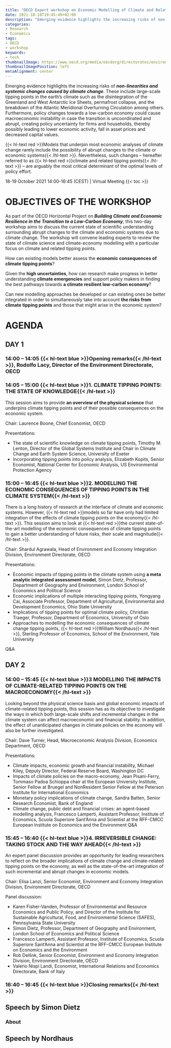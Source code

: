```yaml
---
title: "OECD Expert workshop on Economic Modelling of Climate and Related Tipping Points"
date: 2021-10-18T19:45:49+02:00
description: "Emerging evidence highlights the increasing risks of non-linearities and systemic changes caused by climate change"
categories:
- Research
- Economics
tags:
- OECD
- workshop
keywords:
- tech
thumbnailImage: https://www.oecd.org/media/oecdorg/directorates/environmentdirectorate/2021-2/LOGO%20OECD%20ICER-500x130.png
thumbnailImagePosition: left
metaAlignment: center
---
```

Emerging evidence highlights the increasing risks of ***non-linearities and systemic changes caused by climate change***. These include large-scale tipping points in the earth’s climate such as the disintegration of the Greenland and West Antarctic Ice Sheets, permafrost collapse, and the breakdown of the Atlantic Meridional Overturning Circulation among others.<!--more--> Furthermore, policy changes towards a low-carbon economy could cause macroeconomic instability in case the transition is uncoordinated and abrupt, creating policy uncertainty for firms and households, thereby possibly leading to lower economic activity, fall in asset prices and decreased capital values.

{{< hl-text red >}}Models that underpin most economic analyses of climate change rarely include the possibility of abrupt changes to the climate or economic systems{{< /hl-text >}}. Nevertheless, such changes – hereafter referred to as {{< hl-text red >}}climate and related tipping points{{< /hl-text >}} – are arguably the most critical determinant of the optimal levels of policy effort.
<!--more-->
18-19 October 2021 14:00-16:45 (CEST) | Virtual Meeting
{{< toc >}}
# OBJECTIVES OF THE WORKSHOP

As part of the OECD Horizontal Project on ***Building Climate and Economic Resilience in the Transition to a Low-Carbon Economy***, this two-day workshop aims to discuss the current state of scientific understanding surrounding abrupt changes to the climate and economic systems due to climate change. The workshop will convene leading experts to review the state of climate science and climate-economy modelling with a particular focus on climate and related tipping points.

How can existing models better assess the **economic consequences of climate tipping points**?

Given the **high uncertainties**, how can research make progress in better understanding **climate emergencies** and support policy makers in finding the best pathways towards **a climate resilient low-carbon economy**?

Can new modelling approaches be developed or can existing ones be better integrated in order to simultaneously take into account **the risks from climate tipping points** and those that might arise in the economic system?

# AGENDA
## DAY 1
### 14:00 – 14:05 {{< hl-text blue >}}Opening remarks{{< /hl-text >}}, Rodolfo Lacy, Director of the Environment Directorate, OECD

### 14:05 – 15:00 {{< hl-text blue >}}1. CLIMATE TIPPING POINTS: THE STATE OF KNOWLEDGE{{< /hl-text >}}

This session aims to provide **an overview of the physical science** that underpins climate tipping points and of their possible consequences on the economic system.

Chair: Laurence Boone, Chief Economist, OECD

Presentations:
* The state of scientific knowledge on climate tipping points, Timothy M. Lenton, Director of the Global Systems Institute and Chair in Climate Change and Earth System Science, University of Exeter
* Incorporating tipping points into policy analysis, Elizabeth Kopits, Senior Economist, National Center for Economic Analysis, US Environmental Protection Agency

### 15:00 – 16:45 {{< hl-text blue >}}2. MODELLING THE ECONOMIC CONSEQUENCES OF TIPPING POINTS IN THE CLIMATE SYSTEM{{< /hl-text >}}

There is a long history of research at the interface of climate and economic systems. However, {{< hl-text red >}}models so far have only had limited integration of the effects of climate tipping points on the economy{{< /hl-text >}}. This session aims to look at {{< hl-text red >}}the current state-of-the-art modelling of the economic consequences of climate tipping points to gain a better understanding of future risks, their scale and magnitude{{< /hl-text >}}.

Chair: Shardul Agrawala, Head of Environment and Economy Integration Division, Environment Directorate, OECD

Presentations:
* Economic impacts of tipping points in the climate system using **a meta analytic integrated assessment model**, Simon Dietz, Professor, Department of Geography and Environment, London School of Economics and Political Science
* Economic implications of multiple interacting tipping points, Yongyang Cai, Associate Professor, Department of Agricultural, Environmental and Development Economics, Ohio State University
* Implications of tipping points for optimal climate policy, Christian Traeger, Professor, Department of Economics, University of Oslo
* Approaches to modelling the economic consequences of climate change tipping points, {{< hl-text red >}}William Nordhaus{{< /hl-text >}}, Sterling Professor of Economics, School of the Environment, Yale University

Q&A

## DAY 2
### 14:00 – 15:45 {{< hl-text blue >}}3 MODELLING THE IMPACTS OF CLIMATE-RELATED TIPPING POINTS ON THE MACROECONOMY{{< /hl-text >}}

Looking beyond the physical science basis and global economic impacts of climate-related tipping points, this session has as its objective to investigate the ways in which both large-scale shifts and incremental changes in the climate system can affect macroeconomic and financial stability. In addition, the effect of unanticipated changes in climate policies on the economy will also be further investigated.

Chair: Dave Turner, Head, Macroeconomic Analysis Division, Economics Department, OECD

Presentations:
* Climate impacts, economic growth and financial instability, Michael Kiley, Deputy Director, Federal Reserve Board, Washington DC
* Impacts of climate policies on the macro-economy, Jean Pisani-Ferry, Tommaso Padoa Schioppa chair at the European University Institute, Senior Fellow at Bruegel and NonResident Senior Fellow at the Peterson Institute for International Economics
* Monetary policy implications of climate change, Sandra Batten, Senior Research Economist, Bank of England
* Climate change, public debt and financial crises: an agent-based modelling analysis, Francesco Lamperti, Assistant Professor, Institute of Economics, Scuola Superiore Sant’Anna and Scientist at the RFF-CMCC European Institute on Economics and the Environment
Q&A

### 15:45 – 16:40 {{< hl-text blue >}}4. IRREVERSIBLE CHANGE: TAKING STOCK AND THE WAY AHEAD{{< /hl-text >}}

An expert panel discussion provides an opportunity for leading researchers to reflect on the broader implications of climate change and climate-related tipping points on the economy, as well as the state-of-the-art integration of such incremental and abrupt changes in economic models.

Chair: Elisa Lanzi, Senior Economist, Environment and Economy Integration Division, Environment Directorate, OECD

Panel discussion:
* Karen Fisher-Vanden, Professor of Environmental and Resource Economics and Public Policy, and Director of the Institute for Sustainable Agricultural, Food, and Environmental Science (SAFES), Pennsylvania State University
* Simon Dietz, Professor, Department of Geography and Environment, London School of Economics and Political Science
* Francesco Lamperti, Assistant Professor, Institute of Economics, Scuola Superiore Sant’Anna and Scientist at the RFF-CMCC European Institute on Economics and the Environment
* Rob Dellink, Senior Economist, Environment and Economy Integration Division, Environment Directorate, OECD
* Valerio Nispi Landi, Economist, International Relations and Economics Directorate, Bank of Italy

### 16:40 – 16:45 {{< hl-text blue >}}Closing remarks{{< /hl-text >}}

## Speech by Simon Dietz
### About
## Speech by Nordhaus
